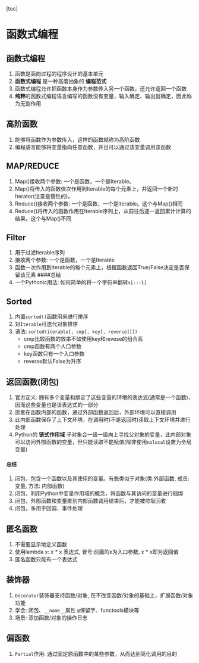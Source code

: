 [toc]

# 函数式编程
## 函数式编程
1. 函数是面向过程的程序设计的基本单元
2. **函数式编程** 是一种高度抽象的 **编程范式**
2. 函数式编程允许把函数本身作为参数传入另一个函数，还允许返回一个函数
3. **纯粹**的函数式编程语言编写的函数没有变量，输入确定、输出就确定，因此称为无副作用

## 高阶函数
1. 能够将函数作为参数传入，这样的函数就称为高阶函数
2. 编程语言能够将变量指向任意函数，并且可以通过该变量调用该函数

## MAP/REDUCE
1. Map()接收两个参数: 一个是函数，一个是Iterable。
2. Map()将传入的函数依次作用到Iterable的每个元素上，并返回一个新的Iterator(注意是惰性的)。
3. Reduce()接收两个参数: 一个是函数，一个是Iterable。这个与Map()相同
4. Reduce()将传入的函数作用在Iterable序列上，从前往后逐一返回累计计算的结果。这个与Map()不同

## Filter
1. 用于过滤Iterable序列
2. 接收两个参数: 一个是函数，一个是Iterable
3. 函数一次作用到Iterable的每个元素上，根据函数返回True/False决定是否保留该元素
####总结
1. 一个Pythonic用法: 如何简单的将一个字符串翻转`s[::-1]`

## Sorted
1. 内置`sorted()`函数用来进行排序
2. 对`Iterable`可迭代对象排序
3. 语法: `sorted(iterable[, cmp[, key[, reverse]]])`
    - cmp比较函数的效率不如使用key和revese的组合高
    - cmp函数有两个人口参数
    - key函数只有一个入口参数
    - reverse默认False为升序

## 返回函数(闭包)
1. 官方定义: 拥有多个变量和绑定了这些变量的环境的表达式(通常是一个函数)，因而这些变量也是该表达式的一部分
2. 嵌套在函数内部的函数，通过外部函数返回后，外部环境可以直接调用
3. 此内部函数保存了上下文环境，在调用时(不是返回时)读取上下文环境并进行处理
4. Python的 **链式作用域** 子对象会一级一级向上寻找父对象的变量，此内部对象可以访问外部函数的变量，但只能读取不能赋值(除非使用`nolocal`设置为全局变量) 
#### 总结
1. 闭包，包含一个函数以及其使用的变量。有些类似于对象(类:外部函数, 成员:变量, 方法: 内部函数)
2. 闭包，利用Python中变量作用域的概念，将函数与其访问的变量进行捆绑
3. 闭包，外部函数和变量直到内部函数调用结束后，才能被垃圾回收
4. 闭包，多用于回调、事件处理

## 匿名函数
1. 不需要显示地定义函数
2. 使用lambda x: x * x 表达式, 冒号:前面的x为入口参数, x * x即为返回值
3. 匿名函数只能有一个表达式

## 装饰器
1. `Decorator`装饰器支持函数/对象, 在不改变函数/对象的基础上，扩展函数/对象功能
2. 学会: 闭包、`__name__`属性 `@`保留字、functools模块等
3. 场景: 添加函数/对象的操作日志

## 偏函数
1. `Partial`作用: 通过固定原函数中的某些参数，从而达到简化调用的目的

